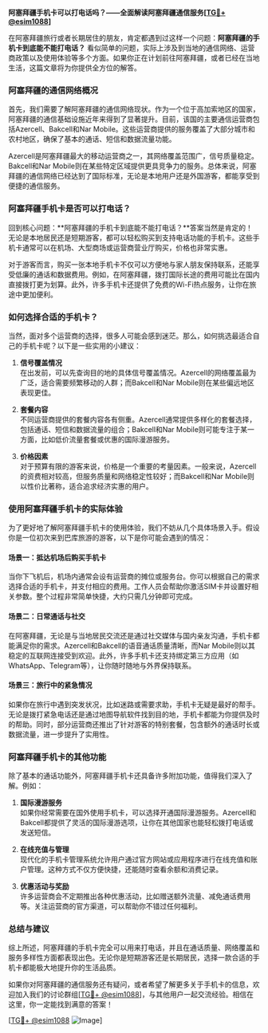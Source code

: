 **阿塞拜疆手机卡可以打电话吗？——全面解读阿塞拜疆通信服务[[TG💪+ @esim1088](https://t.me/s/esim1088)]**

在阿塞拜疆旅行或者长期居住的朋友，肯定都遇到过这样一个问题：**阿塞拜疆的手机卡到底能不能打电话？** 看似简单的问题，实际上涉及到当地的通信网络、运营商政策以及使用体验等多个方面。如果你正在计划前往阿塞拜疆，或者已经在当地生活，这篇文章将为你提供全方位的解答。

### 阿塞拜疆的通信网络概况

首先，我们需要了解阿塞拜疆的通信网络现状。作为一个位于高加索地区的国家，阿塞拜疆的通信基础设施近年来得到了显著提升。目前，该国的主要通信运营商包括Azercell、Bakcell和Nar Mobile。这些运营商提供的服务覆盖了大部分城市和农村地区，确保了基本的通话、短信和数据流量功能。

Azercell是阿塞拜疆最大的移动运营商之一，其网络覆盖范围广，信号质量稳定。Bakcell和Nar Mobile则在某些特定区域提供更具竞争力的服务。总体来说，阿塞拜疆的通信网络已经达到了国际标准，无论是本地用户还是外国游客，都能享受到便捷的通信服务。

### 阿塞拜疆手机卡是否可以打电话？

回到核心问题：**阿塞拜疆的手机卡到底能不能打电话？**答案当然是肯定的！无论是本地居民还是短期游客，都可以轻松购买到支持电话功能的手机卡。这些手机卡通常可以在机场、大型商场或运营商营业厅购买，价格也非常实惠。

对于游客而言，购买一张本地手机卡不仅可以方便地与家人朋友保持联系，还能享受低廉的通话和数据费用。例如，在阿塞拜疆，拨打国际长途的费用可能比在国内直接拨打更为划算。此外，许多手机卡还提供了免费的Wi-Fi热点服务，让你在旅途中更加便利。

### 如何选择合适的手机卡？

当然，面对多个运营商的选择，很多人可能会感到迷茫。那么，如何挑选最适合自己的手机卡呢？以下是一些实用的小建议：

1. **信号覆盖情况**  
   在出发前，可以先查询目的地的具体信号覆盖情况。Azercell的网络覆盖最为广泛，适合需要频繁移动的人群；而Bakcell和Nar Mobile则在某些偏远地区表现更佳。

2. **套餐内容**  
   不同运营商提供的套餐内容各有侧重。Azercell通常提供多样化的套餐选择，包括通话、短信和数据流量的组合；Bakcell和Nar Mobile则可能专注于某一方面，比如低价流量套餐或优惠的国际漫游服务。

3. **价格因素**  
   对于预算有限的游客来说，价格是一个重要的考量因素。一般来说，Azercell的资费相对较高，但服务质量和网络稳定性较好；而Bakcell和Nar Mobile则以性价比著称，适合追求经济实惠的用户。

### 使用阿塞拜疆手机卡的实际体验

为了更好地了解阿塞拜疆手机卡的使用体验，我们不妨从几个具体场景入手。假设你是一位初次来到巴库旅游的游客，以下是你可能会遇到的情况：

#### 场景一：抵达机场后购买手机卡
当你下飞机后，机场内通常会设有运营商的摊位或服务台。你可以根据自己的需求选择合适的手机卡，并支付相应的费用。工作人员会帮助你激活SIM卡并设置好相关参数。整个过程非常简单快捷，大约只需几分钟即可完成。

#### 场景二：日常通话与社交
在阿塞拜疆，无论是与当地居民交流还是通过社交媒体与国内亲友沟通，手机卡都能满足你的需求。Azercell和Bakcell的语音通话质量清晰，而Nar Mobile则以其稳定的互联网连接受到欢迎。此外，许多手机卡还支持绑定第三方应用（如WhatsApp、Telegram等），让你随时随地与外界保持联系。

#### 场景三：旅行中的紧急情况
如果你在旅行中遇到突发状况，比如迷路或需要求助，手机卡无疑是最好的帮手。无论是拨打紧急电话还是通过地图导航软件找到目的地，手机卡都能为你提供及时的帮助。同时，部分运营商还推出了针对游客的特别套餐，包含额外的通话时长或数据流量，进一步提升了实用性。

### 阿塞拜疆手机卡的其他功能

除了基本的通话功能外，阿塞拜疆手机卡还具备许多附加功能，值得我们深入了解。例如：

1. **国际漫游服务**  
   如果你经常需要在国外使用手机卡，可以选择开通国际漫游服务。Azercell和Bakcell都提供了灵活的国际漫游选项，让你在其他国家也能轻松拨打电话或发送短信。

2. **在线充值与管理**  
   现代化的手机卡管理系统允许用户通过官方网站或应用程序进行在线充值和账户管理。这种方式不仅方便快捷，还能随时查看余额和消费记录。

3. **优惠活动与奖励**  
   许多运营商会不定期推出各种优惠活动，比如赠送额外流量、减免通话费用等。关注运营商的官方渠道，可以帮助你不错过任何福利。

### 总结与建议

综上所述，阿塞拜疆的手机卡完全可以用来打电话，并且在通话质量、网络覆盖和服务多样性方面都表现出色。无论你是短期游客还是长期居民，选择一款合适的手机卡都能极大地提升你的生活品质。

如果你对阿塞拜疆的通信服务还有疑问，或者希望了解更多关于手机卡的信息，欢迎加入我们的讨论群组[[TG💪+ @esim1088](https://t.me/s/esim1088)]，与其他用户一起交流经验。相信在这里，你一定能找到满意的答案！

[[TG💪+ @esim1088](https://t.me/s/esim1088) ![Image](https://i.postimg.cc/4NQfJmqS/Snipaste-2025-05-13-00-14-12.png)]